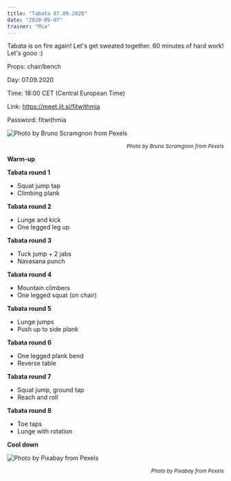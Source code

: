 ```yaml
---
title: "Tabata 07.09.2020"
date: "2020-09-07"
trainer: "Mia"
---
```


Tabata is on fire again! Let's get sweated together. 60 minutes of hard work! Let's gooo :)

Props: chair/bench

Day: 07.09.2020

Time: 18:00 CET (Central European Time)

Link: https://meet.jit.si/fitwithmia

Password: fitwithmia

![](https://i.imgur.com/fNIaM3J.jpg "Photo by Bruno Scramgnon from Pexels")<p style="font-size: 12px; text-align: right">*Photo by Bruno Scramgnon from Pexels*</p>


**Warm-up**

**Tabata round 1**
- Squat jump tap
- Climbing plank

**Tabata round 2**
- Lunge and kick
- One legged leg up

**Tabata round 3**
- Tuck jump + 2 jabs
- Navasana punch

**Tabata round 4**
- Mountain climbers
- One legged squat (on chair)

**Tabata round 5**
- Lunge jumps
- Push up to side plank
 
**Tabata round 6**
- One legged plank bend
- Reverse table

**Tabata round 7**
- Squat jump, ground tap
- Reach and roll

**Tabata round 8**
- Toe taps
- Lunge with rotation

**Cool down**

![](https://i.imgur.com/LkTMGDm.jpg "Photo by Pixabay from Pexels")<p style="font-size: 12px; text-align: right">*Photo by Pixabay from Pexels*</p>

<!--- **Sketch :)** ![](https://i.imgur.com/Vzi6ozk.jpg "Hand-drawing by Addania") --->